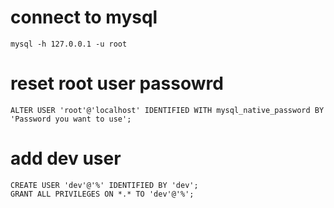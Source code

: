 # connect to mysql
`mysql -h 127.0.0.1 -u root`
# reset root user passowrd
`ALTER USER 'root'@'localhost' IDENTIFIED WITH mysql_native_password BY 'Password you want to use';`
# add dev user
```
CREATE USER 'dev'@'%' IDENTIFIED BY 'dev';
GRANT ALL PRIVILEGES ON *.* TO 'dev'@'%';
```